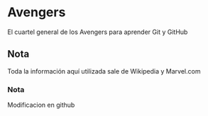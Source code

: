 # Avengers

El cuartel general de los Avengers para aprender Git y GitHub

## Nota
Toda la información aquí utilizada sale de Wikipedia y Marvel.com


### Nota
Modificacion en github
